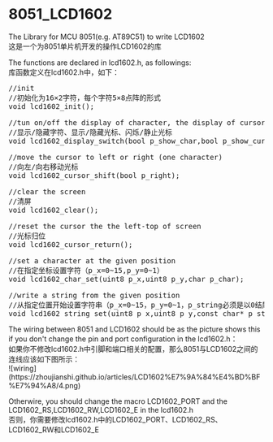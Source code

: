 # 8051_LCD1602

<p>
The Library for MCU 8051(e.g. AT89C51) to write LCD1602
<br>
这是一个为8051单片机开发的操作LCD1602的库
</p>

<p>
The functions are declared in lcd1602.h, as followings:
<br>
库函数定义在lcd1602.h中，如下：
</p>

<pre>
//init
//初始化为16×2字符，每个字符5×8点阵的形式
void lcd1602_init();

//tun on/off the display of character, the display of cursor and the flash of cursor
//显示/隐藏字符、显示/隐藏光标、闪烁/静止光标
void lcd1602_display_switch(bool p_show_char,bool p_show_cursor,bool p_flash_cursor);

//move the cursor to left or right (one character)
//向左/向右移动光标
void lcd1602_cursor_shift(bool p_right);

//clear the screen
//清屏
void lcd1602_clear();

//reset the cursor the the left-top of screen
//光标归位
void lcd1602_cursor_return();

//set a character at the given position
//在指定坐标设置字符（p_x=0~15,p_y=0~1）
void lcd1602_char_set(uint8 p_x,uint8 p_y,char p_char);

//write a string from the given position
//从指定位置开始设置字符串（p_x=0~15，p_y=0~1，p_string必须是以0结尾的字符串）
void lcd1602_string_set(uint8 p_x,uint8 p_y,const char* p_string);
</pre>

<p>
The wiring between 8051 and LCD1602 should be as the picture shows this if you don't change the pin and port configuration in the lcd1602.h：
<br>
如果你不修改lcd1602.h中引脚和端口相关的配置，那么8051与LCD1602之间的连线应该如下图所示：
<br>
![wiring](https://zhoujianshi.github.io/articles/LCD1602%E7%9A%84%E4%BD%BF%E7%94%A8/4.png)
</p>

<p>
Otherwire, you should change the macro LCD1602_PORT and the LCD1602_RS,LCD1602_RW,LCD1602_E in the lcd1602.h
<br>
否则，你需要修改lcd1602.h中的LCD1602_PORT、LCD1602_RS、LCD1602_RW和LCD1602_E
</p>
